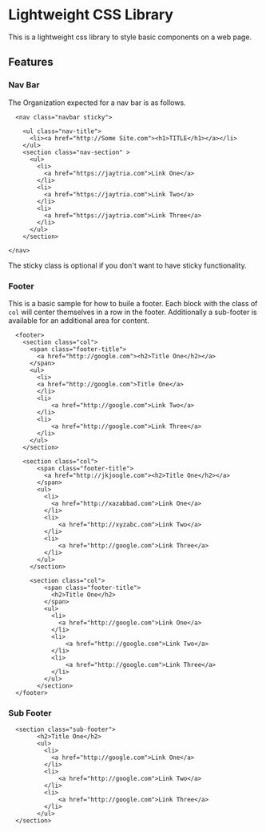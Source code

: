 # Lightweight CSS Library
This is a lightweight css library to style basic components on a web page.

## Features

### Nav Bar

The Organization expected for a nav bar is as follows.

```
  <nav class="navbar sticky">

    <ul class="nav-title">
      <li><a href="http://Some Site.com"><h1>TITLE</h1></a></li>
    </ul>
    <section class="nav-section" >
      <ul>
        <li>
          <a href="https://jaytria.com">Link One</a>
        </li>
        <li>
          <a href="https://jaytria.com">Link Two</a>
        </li>
        <li>
          <a href="https://jaytria.com">Link Three</a>
        </li>
      </ul>
    </section>

</nav>

```

The sticky class is optional if you don't want to have sticky functionality.

### Footer

This is a basic sample for how to buile a footer.
Each block with the class of `col` will center themselves in a row in the footer. Additionally a sub-footer is available for an additional area for content.

```
  <footer>
    <section class="col">
      <span class="footer-title">
        <a href="http://google.com"><h2>Title One</h2></a>
      </span>
      <ul>
        <li>
        <a href="http://google.com">Title One</a>
        </li>
        <li>
            <a href="http://google.com">Link Two</a>
        </li>      
        <li>
            <a href="http://google.com">Link Three</a>
        </li>
      </ul>
    </section>

    <section class="col">
        <span class="footer-title">
          <a href="http://jkjoogle.com"><h2>Title One</h2></a>
        </span>
        <ul>
          <li>
            <a href="http://xazabbad.com">Link One</a>
          </li>
          <li>
              <a href="http://xyzabc.com">Link Two</a>
          </li>      
          <li>
              <a href="http://google.com">Link Three</a>
          </li>
        </ul>
      </section>

      <section class="col">
          <span class="footer-title">
            <h2>Title One</h2>
          </span>
          <ul>
            <li>
              <a href="http://google.com">Link One</a>
            </li>
            <li>
                <a href="http://google.com">Link Two</a>
            </li>      
            <li>
                <a href="http://google.com">Link Three</a>
            </li>
          </ul>
        </section>
  </footer>
```

### Sub Footer

```
  <section class="sub-footer">
        <h2>Title One</h2>
        <ul>
          <li>
            <a href="http://google.com">Link One</a>
          </li>
          <li>
              <a href="http://google.com">Link Two</a>
          </li>      
          <li>
              <a href="http://google.com">Link Three</a>
          </li>
        </ul>
  </section>
```

